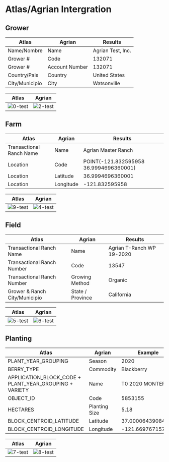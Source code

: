 
# Atlas/Agrian Intergration

## **Grower**

| Atlas             | Agrian                | Results            |
| ----------------- | -----------------     | -------------------|
| Name/Nombre       | Name                  | Agrian Test, Inc.  |
| Grower #          | Code                  | 132071             |
| Grower #          | Account Number        | 132071             |
| Country/Pais      | Country               | United States      |
| City/Municipio    | City                  | Watsonville        |

| Atlas                 | Agrian                     |
| -----------------     | -----------------          |
| ![0-test](https://imgur.com/dDzRrEG.png) | ![2-test](https://i.imgur.com/FPkjQiE.png) |

## **Farm**

| Atlas             |  Agrian            | Results               |
| ----------------- | -----------------  | -----------------     |
| Transactional Ranch Name | Name        | Agrian Master Ranch    |
| Location    | Code               | POINT(-121.832595958 36.9994696360001) |
| Location    | Latitude           | 36.9994696360001      |
| Location    | Longitude          | -121.832595958        |

| Atlas                 | Agrian                     |
| -----------------     | -----------------          |
|  ![9-test](https://imgur.com/RmddWVa.png) | ![4-test](https://imgur.com/fpWtBjW.png) |

## **Field**

| Atlas                 | Agrian                     | Results               |
| -----------------     | -----------------          | -----------------     |
| Transactional Ranch Name | Name                    | Agrian T-Ranch WP 19-2020     |
| Transactional Ranch Number | Code                  | 13547                 |
| Transactional Ranch Number | Growing Method        | Organic               |
| Grower & Ranch City/Municipio | State / Province   | California         |

| Atlas                 | Agrian                     |
| -----------------     | -----------------          |
| ![5-test](https://i.imgur.com/cbFoyZn.png) | ![6-test](https://i.imgur.com/yQKLwtX.png) |

## **Planting**

| Atlas                 | Agrian                | Example               |
| -----------------     | -----------------     | -----------------     |
| PLANT_YEAR_GROUPING   | Season                | 2020                  |
| BERRY_TYPE            | Commodity             | Blackberry            |
| APPLICATION_BLOCK_CODE + PLANT_YEAR_GROUPING + VARIETY | Name  | T0 2020 MONTEREY |
| OBJECT_ID             | Code                  | 5853155               |
| HECTARES              | Planting Size         | 5.18                    |
| BLOCK_CENTROID_LATITUDE | Latitude            | 37.0000643908476  |
| BLOCK_CENTROID_LONGITUDE | Longitude          | -121.669767157446     |

| Atlas                 | Agrian                     |
| -----------------     | -----------------          |
| ![7-test](https://i.imgur.com/y9oewP6.png) | ![8-test](https://i.imgur.com/3y8tF6P.png) |